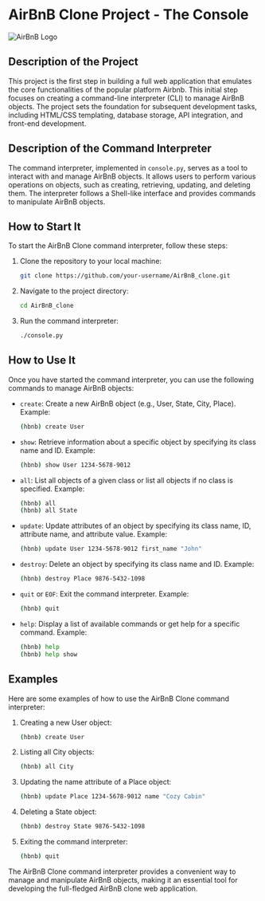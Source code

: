 # AirBnB Clone Project - The Console

![AirBnB Logo](https://upload.wikimedia.org/wikipedia/commons/thumb/6/69/Airbnb_Logo_B%C3%A9lo.svg/1280px-Airbnb_Logo_B%C3%A9lo.svg.png)

## Description of the Project

This project is the first step in building a full web application that emulates the core functionalities of the popular platform Airbnb. This initial step focuses on creating a command-line interpreter (CLI) to manage AirBnB objects. The project sets the foundation for subsequent development tasks, including HTML/CSS templating, database storage, API integration, and front-end development.

## Description of the Command Interpreter

The command interpreter, implemented in `console.py`, serves as a tool to interact with and manage AirBnB objects. It allows users to perform various operations on objects, such as creating, retrieving, updating, and deleting them. The interpreter follows a Shell-like interface and provides commands to manipulate AirBnB objects.

## How to Start It

To start the AirBnB Clone command interpreter, follow these steps:

1. Clone the repository to your local machine:

   ```bash
   git clone https://github.com/your-username/AirBnB_clone.git
   ```

2. Navigate to the project directory:

   ```bash
   cd AirBnB_clone
   ```

3. Run the command interpreter:

   ```bash
   ./console.py
   ```

## How to Use It

Once you have started the command interpreter, you can use the following commands to manage AirBnB objects:

- `create`: Create a new AirBnB object (e.g., User, State, City, Place).
  Example:
  ```bash
  (hbnb) create User
  ```

- `show`: Retrieve information about a specific object by specifying its class name and ID.
  Example:
  ```bash
  (hbnb) show User 1234-5678-9012
  ```

- `all`: List all objects of a given class or list all objects if no class is specified.
  Example:
  ```bash
  (hbnb) all
  (hbnb) all State
  ```

- `update`: Update attributes of an object by specifying its class name, ID, attribute name, and attribute value.
  Example:
  ```bash
  (hbnb) update User 1234-5678-9012 first_name "John"
  ```

- `destroy`: Delete an object by specifying its class name and ID.
  Example:
  ```bash
  (hbnb) destroy Place 9876-5432-1098
  ```

- `quit` or `EOF`: Exit the command interpreter.
  Example:
  ```bash
  (hbnb) quit
  ```

- `help`: Display a list of available commands or get help for a specific command.
  Example:
  ```bash
  (hbnb) help
  (hbnb) help show
  ```

## Examples

Here are some examples of how to use the AirBnB Clone command interpreter:

1. Creating a new User object:
   ```bash
   (hbnb) create User
   ```

2. Listing all City objects:
   ```bash
   (hbnb) all City
   ```

3. Updating the name attribute of a Place object:
   ```bash
   (hbnb) update Place 1234-5678-9012 name "Cozy Cabin"
   ```

4. Deleting a State object:
   ```bash
   (hbnb) destroy State 9876-5432-1098
   ```

5. Exiting the command interpreter:
   ```bash
   (hbnb) quit
   ```

The AirBnB Clone command interpreter provides a convenient way to manage and manipulate AirBnB objects, making it an essential tool for developing the full-fledged AirBnB clone web application.
